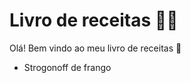 # Livro de receitas :man_cook: #

Olá! Bem vindo ao meu livro de receitas :wave:

- Strogonoff de frango